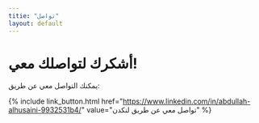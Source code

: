 ```yaml
---
titie: "تواصل"
layout: default
---
```


# أشكرك لتواصلك معي!

يمكنك التواصل معي عن طريق:

<div class="group">

{% include link_button.html href="https://www.linkedin.com/in/abdullah-alhusaini-9932531b4/" value="تواصل معي عن طريق لنكدن" %}

</div>
